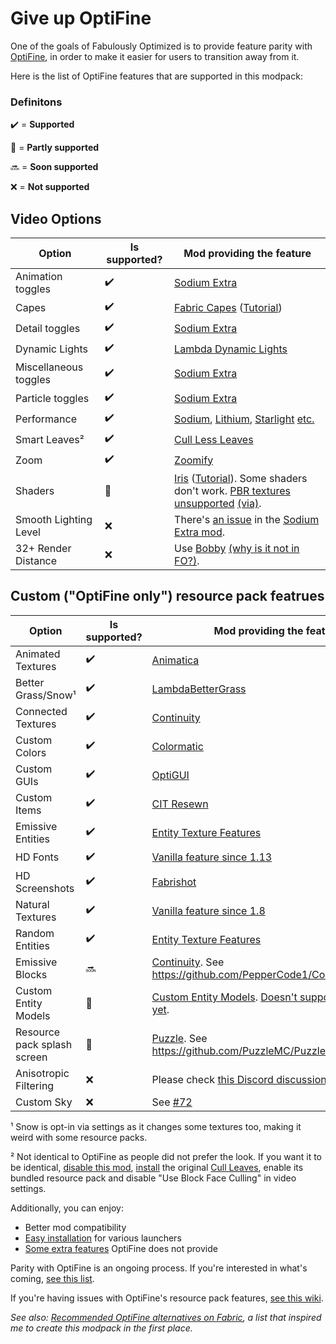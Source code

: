 # Give up OptiFine

One of the goals of Fabulously Optimized is to provide feature parity with [OptiFine](https://optifine.net/home), in order to make it easier for users to transition away from it. 

Here is the list of OptiFine features that are supported in this modpack:

### Definitons

✔️ = **Supported**

🚧 = **Partly supported**

🔜 = **Soon supported**

❌ = **Not supported**

## Video Options

| Option | Is supported? | Mod providing the feature |
|-|-|-|
| Animation toggles | ✔️ |  [Sodium Extra](https://www.curseforge.com/minecraft/mc-mods/sodium-extra) |
| Capes | ✔️ | [Fabric Capes](https://www.curseforge.com/minecraft/mc-mods/capes) ([Tutorial](./free-cape.md)) |
| Detail toggles | ✔️ | [Sodium Extra](https://www.curseforge.com/minecraft/mc-mods/sodium-extra) |
| Dynamic Lights | ✔️ | [Lambda Dynamic Lights](https://www.curseforge.com/minecraft/mc-mods/lambdynamiclights) |
| Miscellaneous toggles | ✔️ |  [Sodium Extra](https://www.curseforge.com/minecraft/mc-mods/sodium-extra) |
| Particle toggles | ✔️ |  [Sodium Extra](https://www.curseforge.com/minecraft/mc-mods/sodium-extra) |
| Performance | ✔️ | [Sodium](https://www.curseforge.com/minecraft/mc-mods/sodium), [Lithium](https://www.curseforge.com/minecraft/mc-mods/lithium), [Starlight](https://www.curseforge.com/minecraft/mc-mods/starlight) [etc.](https://github.com/Fabulously-Optimized/fabulously-optimized/blob/main/INCLUDED-MODS.md#smooth) |
| Smart Leaves² | ✔️ | [Cull Less Leaves](https://www.curseforge.com/minecraft/mc-mods/cull-less-leaves) |
| Zoom | ✔️ | [Zoomify](https://www.curseforge.com/minecraft/mc-mods/zoomify) |
| Shaders | 🚧 | [Iris](https://www.curseforge.com/minecraft/mc-mods/irisshaders) ([Tutorial](./getting-shaders.md)). Some shaders don't work. [PBR textures unsupported](https://discord.com/channels/774352792659820594/774354933436645478/967251726304415784) [(via)](https://discord.gg/jQJnav2jPu). |
| Smooth Lighting Level | ❌ | There's [an  issue](https://github.com/FlashyReese/sodium-extra-fabric/issues/125) in the [Sodium Extra mod](https://www.curseforge.com/minecraft/mc-mods/sodium-extra). |
| 32+ Render Distance | ❌ | Use [Bobby](https://www.curseforge.com/minecraft/mc-mods/bobby) [(why is it not in FO?)](https://github.com/Fabulously-Optimized/fabulously-optimized/issues/46#issuecomment-1067105734). |

## Custom ("OptiFine only") resource pack featrues

| Option | Is supported? | Mod providing the feature |
|-|-|-|
| Animated Textures | ✔️ | [Animatica](https://www.curseforge.com/minecraft/mc-mods/animatica) |
| Better Grass/Snow¹ | ✔️ | [LambdaBetterGrass](https://www.curseforge.com/minecraft/mc-mods/lambdabettergrass) |
| Connected Textures | ✔️ | [Continuity](https://www.curseforge.com/minecraft/mc-mods/continuity) |
| Custom Colors | ✔️ | [Colormatic](https://www.curseforge.com/minecraft/mc-mods/colormatic) |
| Custom GUIs | ✔️ | [OptiGUI](https://www.curseforge.com/minecraft/mc-mods/optigui) |
| Custom Items | ✔️ | [CIT Resewn](https://www.curseforge.com/minecraft/mc-mods/cit-resewn) |
| Emissive Entities | ✔️ | [Entity Texture Features](https://www.curseforge.com/minecraft/mc-mods/entity-texture-features-fabric) |
| HD Fonts | ✔️ | [Vanilla feature since 1.13](https://minecraft.fandom.com/wiki/Java_Edition_1.13-pre6#Changes) |
| HD Screenshots | ✔️ | [Fabrishot](https://www.curseforge.com/minecraft/mc-mods/fabrishot) |
| Natural Textures | ✔️ | [Vanilla feature since 1.8](https://minecraft.fandom.com/wiki/Java_Edition_14w17a#Model%20format%20improvements) |
| Random Entities | ✔️ | [Entity Texture Features](https://www.curseforge.com/minecraft/mc-mods/entity-texture-features-fabric)
| Emissive Blocks | 🔜 | [Continuity](https://www.curseforge.com/minecraft/mc-mods/continuity). See https://github.com/PepperCode1/Continuity/issues/7 |
| Custom Entity Models | 🚧 | [Custom Entity Models](https://www.curseforge.com/minecraft/mc-mods/custom-entity-models-cem). [Doesn't support all entities yet](https://github.com/dorianpb/cem#current-state-of-this-mod). |
| Resource pack splash screen | 🚧 | [Puzzle](https://www.curseforge.com/minecraft/mc-mods/puzzle). See https://github.com/PuzzleMC/Puzzle/issues/29 |
| Anisotropic Filtering | ❌ | Please check [this Discord discussion](https://discord.com/channels/756612889787498627/876567546390777856/978673913770950687) [(via)](https://discord.gg/7rnTYXu) |
| Custom Sky | ❌ | See [#72](https://github.com/Fabulously-Optimized/fabulously-optimized/issues/72) |

¹ Snow is opt-in via settings as it changes some textures too, making it weird with some resource packs.

² Not identical to OptiFine as people did not prefer the look. If you want it to be identical, [disable this mod](./disabling-mods.md), [install](./adding-more-mods.md) the original [Cull Leaves](https://www.curseforge.com/minecraft/mc-mods/cull-leaves), enable its bundled resource pack and disable "Use Block Face Culling" in video settings.

Additionally, you can enjoy:

* Better mod compatibility
* [Easy installation](https://github.com/Fabulously-Optimized/fabulously-optimized#downloads) for various launchers
* [Some extra features](https://github.com/Fabulously-Optimized/fabulously-optimized/blob/main/INCLUDED-MODS.md#functional) OptiFine does not provide

Parity with OptiFine is an ongoing process. If you're interested in what's coming, [see this list](https://github.com/Fabulously-Optimized/fabulously-optimized/issues?q=is:issue%20is:open%20label:parity).

If you're having issues with OptiFine's resource pack features, [see this wiki](./resource-pack-issues.md).

_See also: [Recommended OptiFine alternatives on Fabric](https://lambdaurora.dev/optifine_alternatives), a list that inspired me to create this modpack in the first place._
